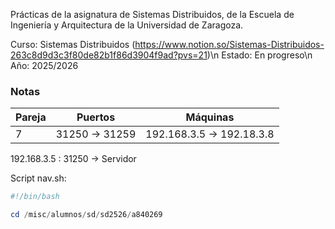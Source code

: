 Prácticas de la asignatura de Sistemas Distribuidos, de la Escuela de Ingeniería y Arquitectura de la Universidad de Zaragoza.

Curso: Sistemas Distribuidos (https://www.notion.so/Sistemas-Distribuidos-263c8d9d3c3f80de82b1f86d3904f9ad?pvs=21)\n
Estado: En progreso\n
Año: 2025/2026


### Notas

| Pareja | Puertos | Máquinas |
| --- | --- | --- |
| 7 | 31250 → 31259 | 192.168.3.5 → 192.18.3.8 |

192.168.3.5 : 31250 → Servidor 

Script nav.sh:

```powershell
#!/bin/bash

cd /misc/alumnos/sd/sd2526/a840269
```
